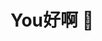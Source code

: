 # You好啊 👋

<!--
**jsy-1234/jsy-1234** 係我嘅名 a ✨ _special_ ✨ repository because its `README.md` (this file) appears on your GitHub profile.